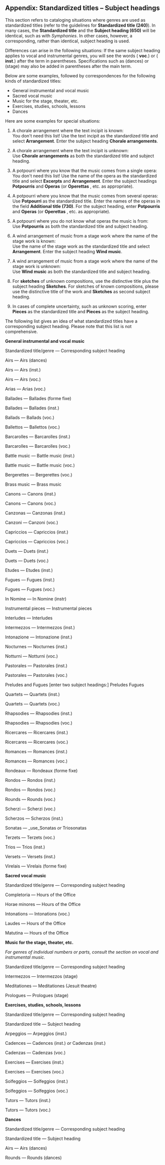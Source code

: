 ## Appendix: Standardized titles – Subject headings
  

This section refers to cataloging situations where genres are used as standardized titles (refer to the guidelines for **Standardized title (240)**). In many cases, the **Standardized title** and the **Subject heading (650)** will be identical, such as with _Symphonies_. In other cases, however, a corresponding, rather than identical, subject heading is used.

Differences can arise in the following situations: If the same subject heading applies to vocal and instrumental genres, you will see the words ( **voc**.) or ( **inst**.) after the term in parentheses. Specifications such as (dances) or (stage) may also be added in parentheses after the main term.

Below are some examples, followed by correspondences for the following kinds of standardized titles:

- General instrumental and vocal music 
- Sacred vocal music 
- Music for the stage, theater, etc. 
- Exercises, studies, schools, lessons 
- Dances 

Here are some examples for special situations:

1. A chorale arrangement where the text incipit is known:   
You don't need this list! Use the text incipit as the standardized title and select **Arrangement**. Enter the subject heading **Chorale arrangements**.

2. A chorale arrangement where the text incipit is unknown:   
Use **Chorale arrangements** as both the standardized title and subject heading.

3. A potpourri where you know that the music comes from a single opera:  
You don't need this list! Use the name of the opera as the standardized title and select **Excerpts** and **Arrangement**. Enter the subject headings **Potpourris** and **Operas** (or **Operettas** , etc. as appropriate).

4. A potpourri where you know that the music comes from several operas:  
Use **Potpourri** as the standardized title. Enter the names of the operas in the field **Additional title (730)**. For the subject heading, enter **Potpourris** and **Operas** (or **Operettas** , etc. as appropriate).

5. A potpourri where you do not know what operas the music is from:  
Use **Potpourris** as both the standardized title and subject heading.

6. A wind arrangement of music from a stage work where the name of the stage work is known:  
Use the name of the stage work as the standardized title and select **Arrangement**. Enter the subject heading **Wind music**.

7. A wind arrangement of music from a stage work where the name of the stage work is unknown:  
Use **Wind music** as both the standardized title and subject heading.

8. For **sketches** of unknown compositions, use the distinctive title plus the subject heading **Sketches**. For sketches of known compositions, please use the distinctive title of the work and **Sketches** as second subject heading.

9.  In cases of complete uncertainty, such as unknown scoring, enter **Pieces** as the standardized title and **Pieces** as the subject heading.

The following list gives an idea of what standardized titles have a corresponding subject heading. Please note that this list is not comprehensive.   

  

**General instrumental and vocal music** 

Standardized title/genre — Corresponding subject heading

Airs — Airs (dances)

Airs — Airs (inst.)

Airs — Airs (voc.)

Arias — Arias (voc.)

Ballades — Ballades (forme fixe)

Ballades — Ballades (inst.)

Ballads — Ballads (voc.)

Ballettos — Ballettos (voc.)

Barcarolles — Barcarolles (inst.)

Barcarolles — Barcarolles (voc.)

Battle music — Battle music (inst.)

Battle music — Battle music (voc.)

Bergerettes — Bergerettes (voc.)

Brass music — Brass music

Canons — Canons (inst.)

Canons — Canons (voc.)

Canzonas — Canzonas (inst.)

Canzoni — Canzoni (voc.)

Capriccios — Capriccios (inst.)

Capriccios — Capriccios (voc.)

Duets — Duets (inst.)

Duets — Duets (voc.)

Etudes — Etudes (inst.)

Fugues — Fugues (inst.)

Fugues — Fugues (voc.)

In Nomine — In Nomine (instr)

Instrumental pieces — Instrumental pieces

Interludes — Interludes

Intermezzos — Intermezzos (inst.)

Intonazione — Intonazione (inst.)

Nocturnes — Nocturnes (inst.)

Notturni — Notturni (voc.)

Pastorales — Pastorales (inst.)

Pastorales — Pastorales (voc.)

Preludes and Fugues   [enter two subject headings:] Preludes Fugues

Quartets — Quartets (inst.)

Quartets — Quartets (voc.)

Rhapsodies — Rhapsodies (inst.)

Rhapsodies — Rhapsodies (voc.)

Ricercares — Ricercares (inst.)

Ricercares — Ricercares (voc.)

Romances — Romances (inst.)

Romances — Romances (voc.)

Rondeaux — Rondeaux (forme fixe)

Rondos — Rondos (inst.)

Rondos — Rondos (voc.)

Rounds — Rounds (voc.)

Scherzi — Scherzi (voc.)

Scherzos — Scherzos (inst.)

Sonatas — _use_Sonatas _or_ Triosonatas

Terzets — Terzets (voc.)

Trios — Trios (inst.)

Versets — Versets (inst.)

Virelais — Virelais (forme fixe)

**Sacred vocal music**

Standardized title/genre — Corresponding subject heading

Completoria — Hours of the Office

Horae minores — Hours of the Office

Intonations — Intonations (voc.)

Laudes — Hours of the Office

Matutina — Hours of the Office

  

**Music for the stage, theater, etc.**

_For genres of individual numbers or parts, consult the section on vocal and instrumental music._

Standardized title/genre — Corresponding subject heading

Intermezzos — Intermezzos (stage)

Meditationes — Meditationes (Jesuit theatre)

Prologues — Prologues (stage)

  

**Exercises, studies, schools, lessons**

Standardized title/genre — Corresponding subject heading

Standardized title — Subject heading

Arpeggios — Arpeggios (inst.)

Cadences — Cadences (inst.) _or_ Cadenzas (inst.)

Cadenzas — Cadenzas (voc.)

Exercises — Exercises (inst.)

Exercises — Exercises (voc.)

Solfeggios — Solfeggios (inst.)

Solfeggios — Solfeggios (voc.)

Tutors — Tutors (inst.)

Tutors — Tutors (voc.)

**Dances**

Standardized title/genre — Corresponding subject heading

Standardized title  — Subject heading

Airs — Airs (dances)

Rounds — Rounds (dances)